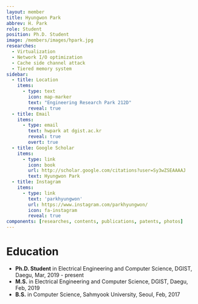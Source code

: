 ```yaml
---
layout: member
title: Hyungwon Park
abbrev: H. Park
role: Student
position: Ph.D. Student
image: /members/images/hpark.jpg
researches:
  - Virtualization
  - Network I/O optimization
  - Cache side channel attack
  - Tiered memory system
sidebar:
  - title: Location
    items:
      - type: text
        icon: map-marker
        text: "Engineering Research Park 212D"
        reveal: true
  - title: Email
    items:
      - type: email
        text: hwpark at dgist.ac.kr
        reveal: true
        overt: true
  - title: Google Scholar
    items:
      - type: link
        icon: book
        url: http://scholar.google.com/citations?user=Sy3wZSEAAAAJ
        text: Hyungwon Park
  - title: Instagram
    items:
      - type: link
        text: 'parkhyungwon'
        url: https://www.instagram.com/parkhyungwon/
        icon: fa-instagram
        reveal: true
components: [researches, contents, publications, patents, photos]
---
```


# Education
* **Ph.D. Student** in Electrical Engineering and Computer Science, DGIST, Daegu, Mar, 2019 - present
* **M.S.** in Electrical Engineering and Computer Science, DGIST, Daegu, Feb, 2019
* **B.S.** in Computer Science, Sahmyook University, Seoul, Feb, 2017
